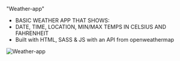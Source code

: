 "Weather-app" 
- BASIC WEATHER APP THAT SHOWS:
- DATE, TIME, LOCATION, MIN/MAX TEMPS IN CELSIUS AND FAHRENHEIT
- Built with HTML, SASS & JS with an API from openweathermap










![Weather-app](https://user-images.githubusercontent.com/79769638/156478786-70e2d595-d065-4811-9355-c97b69847009.png)

